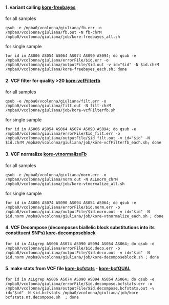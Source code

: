 #### 1. variant calling [kore-freebayes](jobs/kore-freebayes.sh)

for all samples
```
qsub -e /mpba0/vcolonna/giuliana/fb.err -o /mpba0/vcolonna/giuliana/fb.out -N fb-chrM /mpba0/vcolonna/giuliana/job/kore-freebayes_all.sh
```

for single sample 
```
for id in AS006 AS054 AS064 AS074 AS090 AS094; do qsub -e /mpba0/vcolonna/giuliana/errorFile/$id.err -o /mpba0/vcolonna/giuliana/outputFile/$id.out -v id="$id" -N $id.chrM /mpba0/vcolonna/giuliana/kore-freebayes_each.sh; done
```


#### 2. VCF filter for quality >20 [kore-vcfFilterfb](jobs/kore-vcfFilterfb.sh)
for all samples
```
qsub -e /mpba0/vcolonna/giuliana/filt.err -o /mpba0/vcolonna/giuliana/filt.out -N filt-chrM /mpba0/vcolonna/giuliana/job/kore-vcfFilterfb.sh 
```
for single sample
```
for id in AS006 AS054 AS064 AS074 AS090 AS094; do qsub -e /mpba0/vcolonna/giuliana/errorFile/$id_filt.err -o /mpba0/vcolonna/giuliana/outputFile/$id_filt.out -v id="$id" -N $id.chrM /mpba0/vcolonna/giuliana/job/kore-vcfFilterfb_each.sh; done
```

#### 3. VCF normalize [kore-vtnormalizeFb](jobs/kore-vtnormalizeFb.sh)
for all samples
```
qsub -e /mpba0/vcolonna/giuliana/norm.err -o /mpba0/vcolonna/giuliana/norm.out -N ALLnorm_chrM /mpba0/vcolonna/giuliana/job/kore-vtnormalize_all.sh
```
for single sample 
```
for id in AS006 AS074 AS090 AS094 AS054 AS064; do qsub -e /mpba0/vcolonna/giuliana/errorFile/$id.norm.err -o /mpba0/vcolonna/giuliana/outputFile/$id.norm.out -v id="$id" -N $id.norm /mpba0/vcolonna/giuliana/job/kore-vtnormalize_each.sh ; done
```
#### 4. VCF Decompose (decomposes biallelic block substitutions into its constituent SNPs) [kore-decomposeblock](jobs/kore-decomposeblock.sh)
```
for id in ALLgrep AS006 AS074 AS090 AS094 AS054 AS064; do qsub -e /mpba0/vcolonna/giuliana/errorFile/$id.deco.err -o /mpba0/vcolonna/giuliana/outputFile/$id.deco.out -v id="$id" -N $id.norm /mpba0/vcolonna/giuliana/job/kore-decomposeblock.sh ; done
```
 #### 5. make stats from VCF file  [kore-bcfstats](jobs/kore-bcfstats.sh) - [kore-bcfQUAL](jobs/kore-bcfQUALstats.sh)
 ```
 for id in ALLgrep AS006 AS074 AS090 AS094 AS054 AS064; do qsub -e /mpba0/vcolonna/giuliana/errorFile/$id.decompose.bcfstats.err -o /mpba0/vcolonna/giuliana/outputFile/$id.decompose.bcfstats.out -v id="$id" -N $id.bcfstats /mpba0/vcolonna/giuliana/job/kore-bcfstats.mt.decompose.sh  ; done
 ```
 
